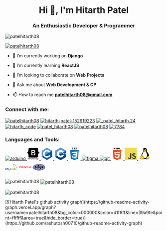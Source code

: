 <h1 align="center">Hi 👋, I'm Hitarth Patel</h1>
<h3 align="center">An Enthusiastic Developer & Programmer</h3>

<p align="left"> <img src="https://komarev.com/ghpvc/?username=patelhitarth08&label=Profile%20views&color=0e75b6&style=flat" alt="patelhitarth08" /> </p>

<p align="left"> <a href="https://twitter.com/patelhitarth08" target="blank"><img src="https://img.shields.io/twitter/follow/patelhitarth08?logo=twitter&style=for-the-badge" alt="patelhitarth08" /></a> </p>

- 🔭 I’m currently working on **Django**

- 🌱 I’m currently learning **ReactJS**

- 👯 I’m looking to collaborate on **Web Projects**

- 💬 Ask me about **Web Development & CP**

- 📫 How to reach me **patelhitarth08@gmail.com**

<h3 align="left">Connect with me:</h3>
<p align="left">
<a href="https://twitter.com/patelhitarth08" target="blank"><img align="center" src="https://raw.githubusercontent.com/rahuldkjain/github-profile-readme-generator/master/src/images/icons/Social/twitter.svg" alt="patelhitarth08" height="30" width="40" /></a>
<a href="https://linkedin.com/in/hitarth-patel-152919223" target="blank"><img align="center" src="https://raw.githubusercontent.com/rahuldkjain/github-profile-readme-generator/master/src/images/icons/Social/linked-in-alt.svg" alt="hitarth-patel-152919223" height="30" width="40" /></a>
<a href="https://instagram.com/_patel_hitarth.24" target="blank"><img align="center" src="https://raw.githubusercontent.com/rahuldkjain/github-profile-readme-generator/master/src/images/icons/Social/instagram.svg" alt="_patel_hitarth.24" height="30" width="40" /></a>
<a href="https://www.codechef.com/users/hitarth_code" target="blank"><img align="center" src="https://cdn.jsdelivr.net/npm/simple-icons@3.1.0/icons/codechef.svg" alt="hitarth_code" height="30" width="40" /></a>
<a href="https://codeforces.com/profile/patel_hitarth08" target="blank"><img align="center" src="https://raw.githubusercontent.com/rahuldkjain/github-profile-readme-generator/master/src/images/icons/Social/codeforces.svg" alt="patel_hitarth08" height="30" width="40" /></a>
<a href="https://www.leetcode.com/patelhitarth08" target="blank"><img align="center" src="https://raw.githubusercontent.com/rahuldkjain/github-profile-readme-generator/master/src/images/icons/Social/leet-code.svg" alt="patelhitarth08" height="30" width="40" /></a>
<a href="https://discord.gg/7784" target="blank"><img align="center" src="https://raw.githubusercontent.com/rahuldkjain/github-profile-readme-generator/master/src/images/icons/Social/discord.svg" alt="7784" height="30" width="40" /></a>
</p>

<h3 align="left">Languages and Tools:</h3>
<p align="left"> <a href="https://www.arduino.cc/" target="_blank" rel="noreferrer"> <img src="https://cdn.worldvectorlogo.com/logos/arduino-1.svg" alt="arduino" width="40" height="40"/> </a> <a href="https://getbootstrap.com" target="_blank" rel="noreferrer"> <img src="https://raw.githubusercontent.com/devicons/devicon/master/icons/bootstrap/bootstrap-plain-wordmark.svg" alt="bootstrap" width="40" height="40"/> </a> <a href="https://www.cprogramming.com/" target="_blank" rel="noreferrer"> <img src="https://raw.githubusercontent.com/devicons/devicon/master/icons/c/c-original.svg" alt="c" width="40" height="40"/> </a> <a href="https://www.w3schools.com/cpp/" target="_blank" rel="noreferrer"> <img src="https://raw.githubusercontent.com/devicons/devicon/master/icons/cplusplus/cplusplus-original.svg" alt="cplusplus" width="40" height="40"/> </a> <a href="https://www.w3schools.com/css/" target="_blank" rel="noreferrer"> <img src="https://raw.githubusercontent.com/devicons/devicon/master/icons/css3/css3-original-wordmark.svg" alt="css3" width="40" height="40"/> </a> <a href="https://www.figma.com/" target="_blank" rel="noreferrer"> <img src="https://www.vectorlogo.zone/logos/figma/figma-icon.svg" alt="figma" width="40" height="40"/> </a> <a href="https://git-scm.com/" target="_blank" rel="noreferrer"> <img src="https://www.vectorlogo.zone/logos/git-scm/git-scm-icon.svg" alt="git" width="40" height="40"/> </a> <a href="https://www.w3.org/html/" target="_blank" rel="noreferrer"> <img src="https://raw.githubusercontent.com/devicons/devicon/master/icons/html5/html5-original-wordmark.svg" alt="html5" width="40" height="40"/> </a> <a href="https://developer.mozilla.org/en-US/docs/Web/JavaScript" target="_blank" rel="noreferrer"> <img src="https://raw.githubusercontent.com/devicons/devicon/master/icons/javascript/javascript-original.svg" alt="javascript" width="40" height="40"/> </a> <a href="https://www.linux.org/" target="_blank" rel="noreferrer"> <img src="https://raw.githubusercontent.com/devicons/devicon/master/icons/linux/linux-original.svg" alt="linux" width="40" height="40"/> </a> <a href="https://www.mysql.com/" target="_blank" rel="noreferrer"> <img src="https://raw.githubusercontent.com/devicons/devicon/master/icons/mysql/mysql-original-wordmark.svg" alt="mysql" width="40" height="40"/> </a> <a href="https://www.oracle.com/" target="_blank" rel="noreferrer"> <img src="https://raw.githubusercontent.com/devicons/devicon/master/icons/oracle/oracle-original.svg" alt="oracle" width="40" height="40"/> </a> <a href="https://www.php.net" target="_blank" rel="noreferrer"> <img src="https://raw.githubusercontent.com/devicons/devicon/master/icons/php/php-original.svg" alt="php" width="40" height="40"/> </a> </p>

<p><img align="left" src="https://github-readme-stats.vercel.app/api/top-langs?username=patelhitarth08&show_icons=true&locale=en&layout=compact" alt="patelhitarth08" /></p>

<p>&nbsp;<img align="center" src="https://github-readme-stats.vercel.app/api?username=patelhitarth08&show_icons=true&locale=en" alt="patelhitarth08" /></p>

<p><img align="center" src="https://github-readme-streak-stats.herokuapp.com/?user=patelhitarth08&" alt="patelhitarth08" /></p>
[![Hitarth Patel's github activity graph](https://github-readme-activity-graph.vercel.app/graph?username=patelhitarth08&bg_color=000000&color=d1f6ff&line=39a9fe&point=ffffff&area=true&hide_border=true)](https://github.com/ashutosh00710/github-readme-activity-graph)
